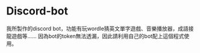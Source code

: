 # Discord-bot
我所製作的discord bot，功能有玩wordle猜英文單字遊戲、音樂播放器，成語接龍遊戲等......
因為bot的token無法透漏，因此請利用自己的bot配上這個程式使用。
